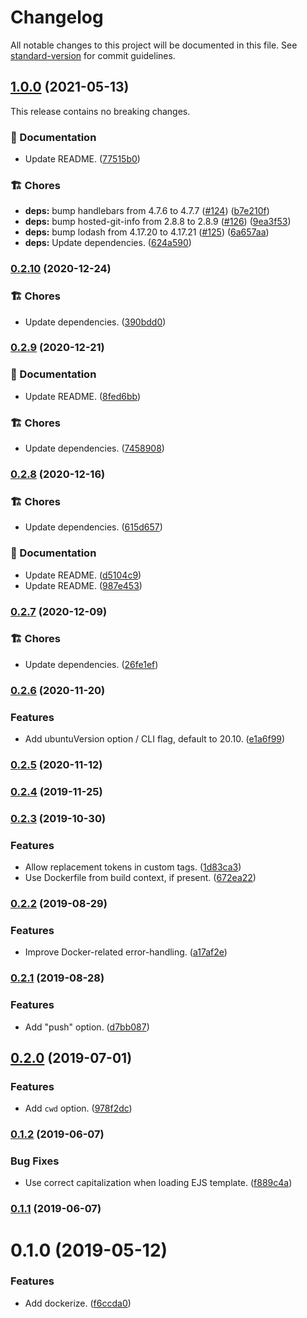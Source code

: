 # Changelog

All notable changes to this project will be documented in this file. See [standard-version](https://github.com/conventional-changelog/standard-version) for commit guidelines.

## [1.0.0](https://github.com/darkobits/dockerize/compare/v0.2.10...v1.0.0) (2021-05-13)

This release contains no breaking changes.

### 📖 Documentation

* Update README. ([77515b0](https://github.com/darkobits/dockerize/commit/77515b00c4bc70b1a281c977f1a3fd458d5d555a))


### 🏗 Chores

* **deps:** bump handlebars from 4.7.6 to 4.7.7 ([#124](https://github.com/darkobits/dockerize/issues/124)) ([b7e210f](https://github.com/darkobits/dockerize/commit/b7e210fff2afeccb507582b06cf98523a1eb0c19))
* **deps:** bump hosted-git-info from 2.8.8 to 2.8.9 ([#126](https://github.com/darkobits/dockerize/issues/126)) ([9ea3f53](https://github.com/darkobits/dockerize/commit/9ea3f53aed23e78ecfc7614b16b99a9a896c3370))
* **deps:** bump lodash from 4.17.20 to 4.17.21 ([#125](https://github.com/darkobits/dockerize/issues/125)) ([6a657aa](https://github.com/darkobits/dockerize/commit/6a657aa777fb5b0a37c5c535b517ae8fb736fd6a))
* **deps:** Update dependencies. ([624a590](https://github.com/darkobits/dockerize/commit/624a59028ee6cafc5b30024236f91c0aafd5b48e))

### [0.2.10](https://github.com/darkobits/dockerize/compare/v0.2.9...v0.2.10) (2020-12-24)


### 🏗 Chores

* Update dependencies. ([390bdd0](https://github.com/darkobits/dockerize/commit/390bdd0e76b3d345f09d3611cff89236788e4541))

### [0.2.9](https://github.com/darkobits/dockerize/compare/v0.2.8...v0.2.9) (2020-12-21)


### 📖 Documentation

* Update README. ([8fed6bb](https://github.com/darkobits/dockerize/commit/8fed6bb16e0e385895023a4779b511c20a714306))


### 🏗 Chores

* Update dependencies. ([7458908](https://github.com/darkobits/dockerize/commit/7458908ee276981d795e7383e078aba4874cf9bc))

### [0.2.8](https://github.com/darkobits/dockerize/compare/v0.2.7...v0.2.8) (2020-12-16)


### 🏗 Chores

* Update dependencies. ([615d657](https://github.com/darkobits/dockerize/commit/615d65777a737f9dc1b50d5d0a7d4f6697b4ef80))


### 📖 Documentation

* Update README. ([d5104c9](https://github.com/darkobits/dockerize/commit/d5104c9858502cb31988e370bce1065fa76acecc))
* Update README. ([987e453](https://github.com/darkobits/dockerize/commit/987e453520af8f48ffa9c73f2e314bd24b2dd0e2))

### [0.2.7](https://github.com/darkobits/dockerize/compare/v0.2.6...v0.2.7) (2020-12-09)


### 🏗 Chores

* Update dependencies. ([26fe1ef](https://github.com/darkobits/dockerize/commit/26fe1ef7b5a16130b16c94644a681254cc93f771))

### [0.2.6](https://github.com/darkobits/dockerize/compare/v0.2.5...v0.2.6) (2020-11-20)


### Features

* Add ubuntuVersion option / CLI flag, default to 20.10. ([e1a6f99](https://github.com/darkobits/dockerize/commit/e1a6f99ec5042b8138c561748ad9e273452749be))

### [0.2.5](https://github.com/darkobits/dockerize/compare/v0.2.4...v0.2.5) (2020-11-12)

### [0.2.4](https://github.com/darkobits/dockerize/compare/v0.2.3...v0.2.4) (2019-11-25)

### [0.2.3](https://github.com/darkobits/dockerize/compare/v0.2.2...v0.2.3) (2019-10-30)


### Features

* Allow replacement tokens in custom tags. ([1d83ca3](https://github.com/darkobits/dockerize/commit/1d83ca3a33ebf1a8d453a6825d0db687e6710909))
* Use Dockerfile from build context, if present. ([672ea22](https://github.com/darkobits/dockerize/commit/672ea22c2cfcbc27d3edfdc74c6b76a38d4f7980))

### [0.2.2](https://github.com/darkobits/dockerize/compare/v0.2.1...v0.2.2) (2019-08-29)


### Features

* Improve Docker-related error-handling. ([a17af2e](https://github.com/darkobits/dockerize/commit/a17af2e))

### [0.2.1](https://github.com/darkobits/dockerize/compare/v0.2.0...v0.2.1) (2019-08-28)


### Features

* Add "push" option. ([d7bb087](https://github.com/darkobits/dockerize/commit/d7bb087))

## [0.2.0](https://github.com/darkobits/dockerize/compare/v0.1.2...v0.2.0) (2019-07-01)


### Features

* Add `cwd` option. ([978f2dc](https://github.com/darkobits/dockerize/commit/978f2dc))



### [0.1.2](https://github.com/darkobits/dockerize/compare/v0.1.1...v0.1.2) (2019-06-07)


### Bug Fixes

* Use correct capitalization when loading EJS template. ([f889c4a](https://github.com/darkobits/dockerize/commit/f889c4a))



### [0.1.1](https://github.com/darkobits/dockerize/compare/v0.1.0...v0.1.1) (2019-06-07)



# 0.1.0 (2019-05-12)


### Features

* Add dockerize. ([f6ccda0](https://github.com/darkobits/dockerize/commit/f6ccda0))
